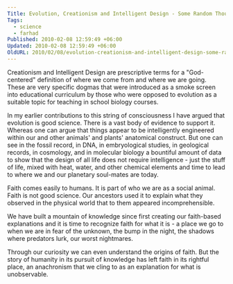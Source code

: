 ```yaml
---
Title: Evolution, Creationism and Intelligent Design - Some Random Thoughts
Tags:
  - science
  - farhad
Published: 2010-02-08 12:59:49 +06:00
Updated: 2010-02-08 12:59:49 +06:00
OldURL: 2010/02/08/evolution-creationism-and-intelligent-design-some-random-thoughts/
---
```


Creationism and Intelligent Design are prescriptive terms for a "God-centered" definition of where we come from and where we are going. These are very specific dogmas that were introduced as a smoke screen into educational curriculum by those who were opposed to evolution as a suitable topic for teaching in school biology courses.

In my earlier contributions to this string of consciousness I have argued that evolution is good science. There is a vast body of evidence to support it. Whereas one can argue that things appear to be intelligently engineered within our and other animals' and plants' anatomical construct. But one can see in the fossil record, in DNA, in embryological studies, in geological records, in cosmology, and in molecular biology a bountiful amount of data to show that the design of all life does not require intelligence - just the stuff of life, mixed with heat, water, and other chemical elements and time to lead to where we and our planetary soul-mates are today.

Faith comes easily to humans. It is part of who we are as a social animal. Faith is not good science. Our ancestors used it to explain what they observed in the physical world that to them appeared incomprehensible.

We have built a mountain of knowledge since first creating our faith-based explanations and it is time to recognize faith for what it is - a place we go to when we are in fear of the unknown, the bump in the night, the shadows where predators lurk, our worst nightmares.

Through our curiosity we can even understand the origins of faith. But the story of humanity in its pursuit of knowledge has left faith in its rightful place, an anachronism that we cling to as an explanation for what is unobservable.
